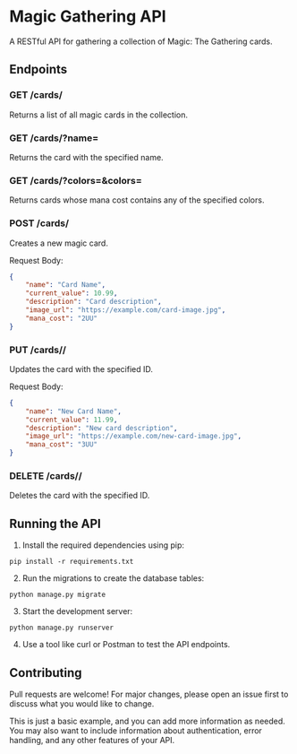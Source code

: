 # Magic Gathering API

A RESTful API for gathering a collection of Magic: The Gathering cards.

## Endpoints

### GET /cards/

Returns a list of all magic cards in the collection.

### GET /cards/?name=

Returns the card with the specified name.

### GET /cards/?colors=&colors=

Returns cards whose mana cost contains any of the specified colors.

### POST /cards/

Creates a new magic card.

Request Body:
```json
{
    "name": "Card Name",
    "current_value": 10.99,
    "description": "Card description",
    "image_url": "https://example.com/card-image.jpg",
    "mana_cost": "2UU"
}
```

### PUT /cards/<id>/

Updates the card with the specified ID.

Request Body:
```json
{
    "name": "New Card Name",
    "current_value": 11.99,
    "description": "New card description",
    "image_url": "https://example.com/new-card-image.jpg",
    "mana_cost": "3UU"
}
```

### DELETE /cards/<id>/

Deletes the card with the specified ID.

## Running the API

1. Install the required dependencies using pip:
```
pip install -r requirements.txt
```
2. Run the migrations to create the database tables:
```
python manage.py migrate
```
3. Start the development server:
```
python manage.py runserver
```
4. Use a tool like curl or Postman to test the API endpoints.

## Contributing

Pull requests are welcome! For major changes, please open an issue first to discuss what you would like to change.

This is just a basic example, and you can add more information as needed. You may also want to include information about authentication, error handling, and any other features of your API.